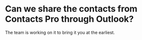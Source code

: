 # Can we share the contacts from Contacts Pro through Outlook?

<p class="no-margin">The team is working on it to bring it you at the earliest.</p>

<Hubspot />
<Clarity />
<GoogleAnalytics />

